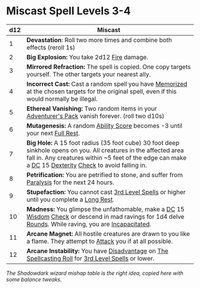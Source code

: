 # Miscast Spell Levels 3-4

| d12 | Miscast                                                                                                                                                                                                                                                                                                                                                            |
| --- | ------------------------------------------------------------------------------------------------------------------------------------------------------------------------------------------------------------------------------------------------------------------------------------------------------------------------------------------------------------------ |
| 1   | **Devastation**: Roll two more times and combine both effects (reroll 1s)                                                                                                                                                                                                                                                                                          |
| 2   | **Big Explosion:** You take 2d12 [Fire](../../Damage%20Types/Fire) damage.                                                                                                                                                                                                                                                                                         |
| 3   | **Mirrored Refraction:** The spell is copied. One copy targets yourself. The other targets your nearest ally.                                                                                                                                                                                                                                                      |
| 4   | **Incorrect Cast:** Cast a random spell you have [Memorized](../Spell%20Memorization.md) at the chosen targets for the original spell, even if this would normally be illegal.                                                                                                                                                                                     |
| 5   | **Ethereal Vanishing:** Two random items in your [Adventurer's Pack](../../Items/Individual%20Item%20Cards/Gear/100%20Coins/Adventurer's%20Pack.md) vanish forever. (roll two d10s)                                                                                                                                                                                |
| 6   | **Mutagenesis:** A random [Ability Score](../../Player%20Characters/Chosen%20Statistics/Ability%20Scores.md) becomes -3 until your next [Full Rest](../../Game%20Procedures/Resting.md#Full%20Rest).                                                                                                                                                               |
| 7   | **Big Hole:** A 15 foot radius (35 foot cube) 30 foot deep sinkhole opens on you. All creatures in the affected area fall in. Any creatures within ~5 feet of the edge can make a [DC](../../Game%20Procedures/DC.md) 15 [Dexterity](../../Player%20Characters/Chosen%20Statistics/Dexterity.md) [Check](../../Game%20Procedures/Check.md) to avoid falling in.    |
| 8   | **Petrification:** You are petrified to stone, and suffer from [Paralysis](../../Conditions/Paralyzed.md) for the next 24 hours.                                                                                                                                                                                                                                   |
| 9   | **Stupefaction:** You cannot cast [3rd Level Spells](../Spells/Mythril%20Spells/Level%203/3rd%20Level%20Spells.md) or higher until you complete a [Long Rest](../../Game%20Procedures/Resting.md#Long%20Rest).                                                                                                                                                     |
| 10  | **Madness:** You glimpse the unfathomable, make a [DC](../../Game%20Procedures/DC.md) 15 [Wisdom](../../Player%20Characters/Chosen%20Statistics/Wisdom.md) [Check](../../Game%20Procedures/Check.md) or descend in mad ravings for 1d4 delve [Rounds](../../Game%20Procedures/Round.md). While raving, you are [Incapacitated](../../Conditions/Incapacitated.md). |
| 11  | **Arcane Magnet:** All hostile creatures are drawn to you like a flame. They attempt to [Attack](../../Game%20Procedures/Attack.md) you if at all possible.                                                                                                                                                                                                        |
| 12  | **Arcane Instability:** You have [Disadvantage](../../Game%20Procedures/Dice%20Rolls/Disadvantage.md) on [The Spellcasting Roll](../Spellcasting.md#The%20Spellcasting%20Roll) for [3rd Level Spells](../Spells/Mythril%20Spells/Level%203/3rd%20Level%20Spells.md) or lower.                                                                                      |

*The Shadowdark wizard mishap table is the right idea, copied here with some balance tweaks.*
